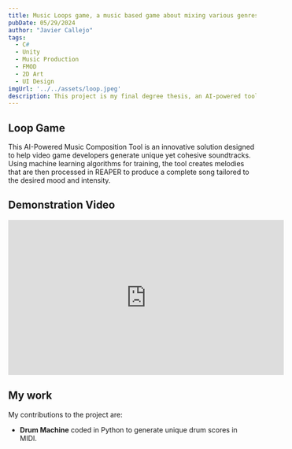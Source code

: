 ```yaml
---
title: Music Loops game, a music based game about mixing various genres and sounds
pubDate: 05/29/2024
author: "Javier Callejo"
tags:
  - C#
  - Unity
  - Music Production
  - FMOD
  - 2D Art
  - UI Design
imgUrl: '../../assets/loop.jpeg'
description: This project is my final degree thesis, an AI-powered tool for automatic music composition designed for video games. It enables game developers to create music for their games without any prior musical knowledge. I developed this alongside three classmates.
---
```


## Loop Game

This AI-Powered Music Composition Tool is an innovative solution designed to help video game developers generate unique yet cohesive soundtracks. Using machine learning algorithms for training, the tool creates melodies that are then processed in REAPER to produce a complete song tailored to the desired mood and intensity.

## Demonstration Video

<iframe width="560" height="315" src="https://www.youtube.com/embed/tOV6562Sm7Y?si=xfdOKr3EdwSnfuUw" title="YouTube video player" frameborder="0" allow="accelerometer; autoplay; clipboard-write; encrypted-media; gyroscope; picture-in-picture; web-share" referrerpolicy="strict-origin-when-cross-origin" allowfullscreen></iframe>

## My work

My contributions to the project are:
- **Drum Machine** coded in Python to generate unique drum scores in MIDI.
